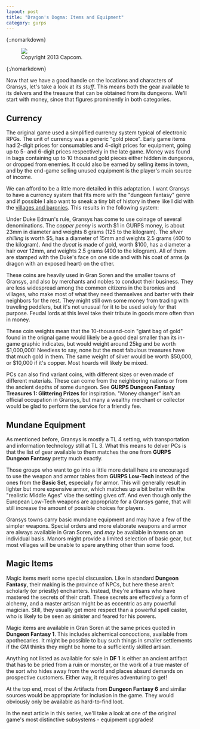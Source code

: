 ```yaml
---
layout: post
title: "Dragon's Dogma: Items and Equipment"
category: gurps
---
```


{::nomarkdown}
<figure>
  <img src="{{ "/assets/pawn-guild.png" | absolute_url }}"/>
  <figcaption>Copyright 2013 Capcom.</figcaption>
</figure>
{:/nomarkdown}

Now that we have a good handle on the locations and characters of Gransys, let's
take a look at its _stuff_. This means both the gear available to its delvers
and the treasure that can be obtained from its dungeons. We'll start with money,
since that figures prominently in both categories.

## Currency

The original game used a simplified currency system typical of electronic
RPGs. The unit of currency was a generic "gold piece". Early game items had
2-digit prices for consumables and 4-digit prices for equipment, going up to 5-
and 6-digit prices respectively in the late game. Money was found in bags
containing up to 10 thousand gold pieces either hidden in dungeons, or dropped
from enemies. It could also be earned by selling items in town, and by the
end-game selling unused equipment is the player's main source of income.

We can afford to be a little more detailed in this adaptation. I want Gransys to
have a currency system that fits more with the "dungeon fantasy" genre and if
possible I also want to sneak a tiny bit of history in there like I did with the
[villages and baronies][1]. This results in the following system:

Under Duke Edmun's rule, Gransys has come to use coinage of several
denominations. The _copper penny_ is worth $1 in GURPS money, is about 23mm in
diameter and weights 8 grams (125 to the kilogram). The _silver shilling_ is
worth $5, has a diameter of 15mm and weights 2.5 grams (400 to the
kilogram). And the _ducat_ is made of gold, worth $100, has a diameter a hair
over 12mm, and weights 2.5 grams (400 to the kilogram). All of them are stamped
with the Duke's face on one side and with his coat of arms (a dragon with an
exposed heart) on the other.

These coins are heavily used in Gran Soren and the smaller towns of Gransys, and
also by merchants and nobles to conduct their business. They are less widespread
among the common citizens in the baronies and villages, who make most of what
they need themselves and barter with their neighbors for the rest. They might
still own some money from trading with traveling peddlers, but it's not unusual
for it to be used solely for that purpose. Feudal lords at this level take their
tribute in goods more often than in money.

These coin weights mean that the 10-thousand-coin "giant bag of gold" found in
the orignal game would likely be a good deal smaller than its in-game graphic
indicates, but would weight around 25kg and be worth $1,000,000!  Needless to
say, none but the most fabulous treasures have that much gold in them. The same
weight of silver would be worth $50,000, or $10,000 if it's copper. Most hoards
will likely be mixed.

PCs can also find variant coins, with different sizes or even made of different
materials. These can come from the neighboring nations or from the ancient
depths of some dungeon. See **GURPS Dungeon Fantasy Treasures 1: Glittering
Prizes** for inspiration. "Money changer" isn't an official occupation in
Gransys, but many a wealthy merchant or collector would be glad to perform the
service for a friendly fee.

## Mundane Equipment

As mentioned before, Gransys is mostly a TL 4 setting, with transportation and
information technology still at TL 3. What this means to delver PCs is that the
list of gear available to them matches the one from **GURPS Dungeon Fantasy**
pretty much exactly.

Those groups who want to go into a little more detail here are encouraged to use
the weapon and armor tables from **GURPS Low-Tech** instead of the ones from the
**Basic Set**, especially for armor. This will generally result in lighter but
more expensive armor, which matches up a bit better with the "realistic Middle
Ages" vibe the setting gives off. And even though only the European Low-Tech
weapons are appropriate for a Gransys game, that will still increase the amount
of possible choices for players.

Gransys towns carry basic mundane equipment and may have a few of the simpler
weapons. Special orders and more elaborate weapons and armor are always
available in Gran Soren, and _may_ be available in towns on an individual
basis. Manors might provide a limited selection of basic gear, but most villages
will be unable to spare anything other than some food.

## Magic Items

Magic items merit some special discussion. Like in standard **Dungeon Fantasy**,
their making is the province of NPCs, but here these aren't scholarly (or
priestly) enchanters. Instead, they're artisans who have mastered the secrets of
their craft. These secrets are effectively a form of alchemy, and a master
artisan might be as eccentric as any powerful magician. Still, they usually get
more respect than a powerful spell caster, who is likely to be seen as sinister
and feared for his powers.

Magic items are available in Gran Soren at the same prices quoted in **Dungeon
Fantasy 1**. This includes alchemical concoctions, available from
apothecaries. It might be possible to buy such things in smaller settlements
if the GM thinks they might be home to a sufficiently skilled artisan.

Anything not listed as available for sale in **DF 1** is either an ancient
artifact that has to be pried from a ruin or monster, or the work of a true
master of the sort who hides away from the world and places absurd demands on
prospective customers. Either way, it requires adventuring to get!

At the top end, most of the Artifacts from **Dungeon Fantasy 6** and similar
sources would be appropriate for inclusion in the game. They would obviously
only be available as hard-to-find loot.

In the next article in this series, we'll take a look at one of the original
game's most distinctive subsystems - equipment upgrades!

[1]: https://bira.github.io/octopus-carnival/2016/10/06/villages-and-baronies.html
